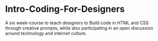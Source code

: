 # Intro-Coding-For-Designers
 A six week-course to teach designers to Build code in HTML and CSS through creative prompts, while also participating in an open discussion around technology and internet culture.
